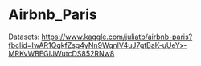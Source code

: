 # Airbnb_Paris

Datasets:
https://www.kaggle.com/juliatb/airbnb-paris?fbclid=IwAR1QqkfZsg4yNn9WqnlV4uJ7gtBaK-uUeYx-MRKvWBEGIJWutcDS852RNw8

